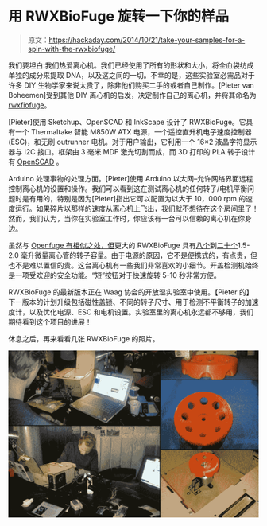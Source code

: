 # 用 RWXBioFuge 旋转一下你的样品

> 原文：<https://hackaday.com/2014/10/21/take-your-samples-for-a-spin-with-the-rwxbiofuge/>

我们要坦白:我们热爱离心机。我们已经使用了所有的形状和大小，将全血袋纺成单独的成分来提取 DNA，以及这之间的一切。不幸的是，这些实验室必需品对于许多 DIY 生物学家来说太贵了，除非他们购买二手的或者自己制作。[Pieter van Boheemen]受到其他 DIY 离心机的启发，决定制作自己的离心机，并将其命名为[rwxfiofuge](https://github.com/PieterVanBoheemen/RWXBioFuge)。

[Pieter]使用 Sketchup、OpenSCAD 和 InkScape 设计了 RWXBioFuge。它具有一个 Thermaltake 智能 M850W ATX 电源，一个遥控直升机电子速度控制器(ESC)，和无刷 outrunner 电机。对于用户输出，它利用一个 16×2 液晶字符显示器与 I2C 接口。框架由 3 毫米 MDF 激光切割而成，而 3D 打印的 PLA 转子设计有 [OpenSCAD](http://www.openscad.org/) 。

Arduino 处理事物的处理方面。[Pieter]使用 Arduino 以太网–允许网络界面远程控制离心机的设置和操作。我们可以看到这在测试离心机的任何转子/电机平衡问题时是有用的，特别是因为[Pieter]指出它可以配置为以大于 10，000 rpm 的速度运行。如果碎片以那样的速度从离心机上飞出，我们就不想待在这个房间里了！然而，我们认为，当你在实验室工作时，你应该有一台可以信赖的离心机在你身边。

虽然与 [Openfuge 有相似之处，但](http://hackaday.com/2013/09/23/openfuge-an-open-source-centrifuge/)更大的 RWXBioFuge 具有[八个](http://www.thingiverse.com/thing:97524)到[二十个](https://www.youmagine.com/designs/microcentrifuge-20-place-rotor)1.5-2.0 毫升微量离心管的转子容量。由于电源的原因，它不是便携式的，有点贵，但也不是难以置信的贵。这台离心机有一些我们非常喜欢的小细节。开盖检测机始终是一项受欢迎的安全功能。“短”按钮对于快速旋转 5-10 秒非常方便。

RWXBioFuge 的最新版本正在 Waag 协会的开放湿实验室中使用。【Pieter 的】下一版本的计划升级包括磁性盖锁、不同的转子尺寸、用于检测不平衡转子的加速度计，以及优化电源、ESC 和电机设置。实验室里的离心机永远都不够用，我们期待看到这个项目的进展！

休息之后，再来看看几张 RWXBioFuge 的照片。

![More images of the RWXBioFuge](img/405407adb3c5d117f0122c9e024dae68.png)